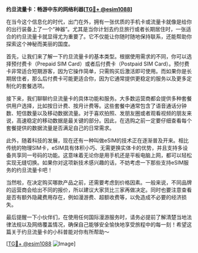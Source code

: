 **约旦流量卡：畅游中东的网络利器[[TG💪+ @esim1088](https://t.me/s/esim1088)]**

在当今这个信息化的时代，出门在外，拥有一张优质的手机卡或流量卡就像是给你的出行装备上了一个“神器”。尤其是当你计划去约旦旅行或者长期居住时，一张适合的约旦流量卡就显得尤为重要了。它不仅能让你随时随地保持联系，还能帮助你探索这个神秘而美丽的国度。

首先，让我们来了解一下约旦流量卡的基本类型。根据使用需求的不同，你可以选择预付费卡（Prepaid SIM Card）或者后付费卡（Postpaid SIM Card）。预付费卡非常适合短期游客，因为它操作简单，只需购买后激活即可使用。而如果你是长期居住者，那么后付费卡可能更适合你，因为它通常提供更稳定的服务以及更多定制化的套餐选项。

接下来，我们聊聊约旦流量卡的具体功能和服务。大多数运营商都会提供多种套餐供用户选择，比如按日计费、按月计费等。这些套餐中通常包含了语音通话分钟数、短信数量以及移动数据流量。对于喜欢拍照、发朋友圈或者观看视频的朋友来说，高速稳定的移动数据是最关键的部分。因此，在选购之前一定要仔细查看每个套餐提供的数据流量是否满足自己的日常需求。

此外，随着科技的发展，现在还有一种叫做eSIM的技术正在逐渐普及开来。相比传统的物理SIM卡，eSIM具有体积小巧、无需更换实体卡的优势，并且支持多设备共享同一号码的功能。这意味着无论你是用手机还是平板电脑上网，都可以轻松实现无缝切换。如果你对这项新技术感兴趣的话，不妨考虑一下那些支持eSIM服务的约旦流量卡吧！

当然啦，在决定购买哪款产品之前，还需要考虑到价格因素。一般来说，不同品牌的运营商会给出不同的报价，所以建议大家货比三家再做决定。同时也要注意查看是否有额外隐藏费用存在，例如漫游费、超额收费等，以免造成不必要的经济损失。

最后提醒一下小伙伴们，在使用任何国际漫游服务时，请务必提前了解清楚当地法律法规以及网络覆盖情况，确保自己能够安全愉快地享受旅程中的每一刻！希望这篇关于约旦流量卡的小科普能对你有所帮助～

[[TG💪+ @esim1088](https://t.me/s/esim1088) ![Image](https://i.postimg.cc/4NQfJmqS/Snipaste-2025-05-13-00-14-12.png)]